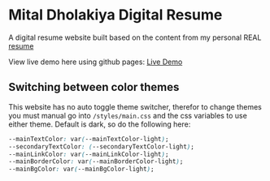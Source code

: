 # Mital Dholakiya Digital Resume

A digital resume website built based on the content from my personal REAL [resume](./assets/resume.pdf)

View live demo here using github pages: [Live Demo](https://mital1996.github.io/Resume-Website/index.html)

<!-- ## Dark Mode Preview

<img src="assets\images\dark mode preview.PNG">

## Light Mode Preview

<img src="assets\images\light mode preview.PNG"> -->

## Switching between color themes

This website has no auto toggle theme switcher, therefor to change themes you must manual go into `/styles/main.css` and the css variables to use either theme. Default is dark, so do the following here:

```css
--mainTextColor: var(--mainTextColor-light);
--secondaryTextColor: (--secondaryTextColor-light);
--mainLinkColor: var(--mainLinkColor-light);
--mainBorderColor: var(--mainBorderColor-light);
--mainBgColor: var(--mainBgColor-light);
```
